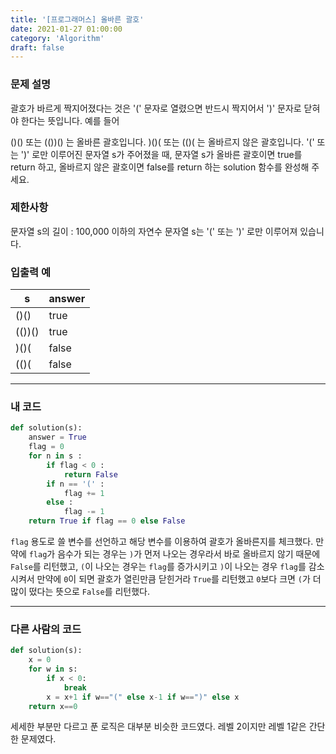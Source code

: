 ```yaml
---
title: '[프로그래머스] 올바른 괄호'
date: 2021-01-27 01:00:00
category: 'Algorithm'
draft: false
---
```


### 문제 설명

괄호가 바르게 짝지어졌다는 것은 '(' 문자로 열렸으면 반드시 짝지어서 ')' 문자로 닫혀야 한다는 뜻입니다. 예를 들어

()() 또는 (())() 는 올바른 괄호입니다.
)()( 또는 (()( 는 올바르지 않은 괄호입니다.
'(' 또는 ')' 로만 이루어진 문자열 s가 주어졌을 때, 문자열 s가 올바른 괄호이면 true를 return 하고, 올바르지 않은 괄호이면 false를 return 하는 solution 함수를 완성해 주세요.

### 제한사항

문자열 s의 길이 : 100,000 이하의 자연수
문자열 s는 '(' 또는 ')' 로만 이루어져 있습니다.

### 입출력 예

| s      | answer |
| ------ | ------ |
| ()()   | true   |
| (())() | true   |
| )()(   | false  |
| (()(   | false  |

---

### 내 코드

```python
def solution(s):
    answer = True
    flag = 0
    for n in s :
        if flag < 0 :
            return False
        if n == '(' :
            flag += 1
        else :
            flag -= 1
    return True if flag == 0 else False
```

`flag` 용도로 쓸 변수를 선언하고 해당 변수를 이용하여 괄호가 올바른지를 체크했다. 만약에 `flag`가 음수가 되는 경우는 `)`가 먼저 나오는 경우라서 바로 올바르지 않기 때문에 `False`를 리턴했고, `(`이 나오는 경우는 `flag`를 증가시키고 `)`이 나오는 경우 `flag`를 감소시켜서 만약에 `0`이 되면 괄호가 열린만큼 닫힌거라 `True`를 리턴했고 `0`보다 크면 `(`가 더 많이 떴다는 뜻으로 `False`를 리턴했다.

---

### 다른 사람의 코드

```python
def solution(s):
    x = 0
    for w in s:
        if x < 0:
            break
        x = x+1 if w=="(" else x-1 if w==")" else x
    return x==0
```

세세한 부분만 다르고 푼 로직은 대부분 비슷한 코드였다. 레벨 2이지만 레벨 1같은 간단한 문제였다.